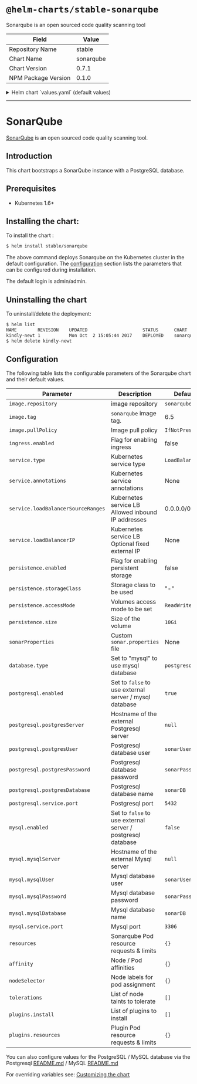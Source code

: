# `@helm-charts/stable-sonarqube`

Sonarqube is an open sourced code quality scanning tool

| Field               | Value     |
| ------------------- | --------- |
| Repository Name     | stable    |
| Chart Name          | sonarqube |
| Chart Version       | 0.7.1     |
| NPM Package Version | 0.1.0     |

<details>

<summary>Helm chart `values.yaml` (default values)</summary>

```yaml
# Default values for sonarqube.
# This is a YAML-formatted file.
# Declare variables to be passed into your templates.
replicaCount: 1
image:
  repository: sonarqube
  tag: 6.7.3
service:
  name: sonarqube
  type: LoadBalancer
  externalPort: 9000
  internalPort: 9000
  annotations:
  # May be used in example for internal load balancing in GCP:
  # cloud.google.com/load-balancer-type: Internal
  loadBalancerSourceRanges:
    - 0.0.0.0/0
  # loadBalancerIP: 1.2.3.4
ingress:
  enabled: false
  # Used to create an Ingress record.
  hosts:
    - sonar.organization.com
  annotations:
  # kubernetes.io/ingress.class: nginx
  # kubernetes.io/tls-acme: "true"
  tls:
  # Secrets must be manually created in the namespace.
  # - secretName: chart-example-tls
  #   hosts:
  #     - chart-example.local

# Affinity for pod assignment
# Ref: https://kubernetes.io/docs/concepts/configuration/assign-pod-node/#affinity-and-anti-affinity
affinity: {}

# Tolerations for pod assignment
# Ref: https://kubernetes.io/docs/concepts/configuration/taint-and-toleration/
tolerations: []

# Node labels for pod assignment
# Ref: https://kubernetes.io/docs/user-guide/node-selection/
nodeSelector: {}

readinessProbe:
  initialDelaySeconds: 60
  periodSeconds: 30
  failureThreshold: 6
livenessProbe:
  initialDelaySeconds: 60
  periodSeconds: 30

# Set extra env variables. Like proxy settings.
extraEnv: {}

resources: {}
# We usually recommend not to specify default resources and to leave this as a conscious
# choice for the user. This also increases chances charts run on environments with little
# resources, such as Minikube. If you do want to specify resources, uncomment the following
# lines, adjust them as necessary, and remove the curly braces after 'resources:'.
# limits:
#  cpu: 100m
#  memory: 128Mi
# requests:
#  cpu: 100m
#  memory: 128Mi
persistence:
  enabled: false
  ## If defined, storageClassName: <storageClass>
  ## If set to "-", storageClassName: "", which disables dynamic provisioning
  ## If undefined (the default) or set to null, no storageClassName spec is
  ##   set, choosing the default provisioner.  (gp2 on AWS, standard on
  ##   GKE, AWS & OpenStack)
  ##
  # storageClass: "-"
  # accessMode: ReadWriteOnce
  # size: 10Gi

# List of plugins to install.
# For example:
# plugins:
#  install:
#    - "https://github.com/AmadeusITGroup/sonar-stash/releases/download/1.3.0/sonar-stash-plugin-1.3.0.jar"
#    - "https://github.com/SonarSource/sonar-ldap/releases/download/2.2-RC3/sonar-ldap-plugin-2.2.0.601.jar"
plugins:
  install: []
  resources: {}
  # We allow the plugins init container to have a separate resources declaration because
  # the initContainer does not take as much resources.

# A custom sonar.properties file can be provided using a multiline YAML string.
# For example:
# sonarProperties: |
#   sonar.forceAuthentication=true
#   sonar.security.realm=LDAP
#   ldap.url=ldaps://organization.com

## Configuration value to select database type
## Option to use "postgresql" or "mysql" database type, by default "postgresql" is choosen
## Set the "enable" field to true of the database type you select (if you want to use internal database) and false of the one you don't select
database:
  type: 'postgresql'

## Configuration values for postgresql dependency
## ref: https://github.com/kubernetes/charts/blob/master/stable/postgresql/README.md
postgresql:
  # Enable to deploy the PostgreSQL chart
  enabled: true
  # To use an external PostgreSQL instance, set enabled to false and uncomment
  # the line below:
  # postgresServer: ""
  postgresUser: 'sonarUser'
  postgresPassword: 'sonarPass'
  postgresDatabase: 'sonarDB'
  # Specify the TCP port that PostgreSQL should use
  service:
    port: 5432

## Configuration values for the mysql dependency
## ref: https://github.com/kubernetes/charts/blob/master/stable/mysql/README.md
##
mysql:
  # Enable to deploy the mySQL chart
  enabled: false
  # To use an external mySQL instance, set enabled to false and uncomment
  # the line below:
  # mysqlServer: ""
  mysqlUser: 'sonarUser'
  mysqlPassword: 'sonarPass'
  mysqlDatabase: 'sonarDB'
  # Specify the TCP port that mySQL should use
  service:
    port: 3306
```

</details>

---

# SonarQube

[SonarQube](https://www.sonarqube.org/) is an open sourced code quality scanning tool.

## Introduction

This chart bootstraps a SonarQube instance with a PostgreSQL database.

## Prerequisites

- Kubernetes 1.6+

## Installing the chart:

To install the chart :

```bash
$ helm install stable/sonarqube
```

The above command deploys Sonarqube on the Kubernetes cluster in the default configuration. The [configuration](#configuration) section lists the parameters that can be configured during installation.

The default login is admin/admin.

## Uninstalling the chart

To uninstall/delete the deployment:

```bash
$ helm list
NAME       	REVISION	UPDATED                 	STATUS  	CHART          	NAMESPACE
kindly-newt	1       	Mon Oct  2 15:05:44 2017	DEPLOYED	sonarqube-0.1.0	default
$ helm delete kindly-newt
```

## Configuration

The following table lists the configurable parameters of the Sonarqube chart and their default values.

| Parameter                          | Description                                                 | Default         |
| ---------------------------------- | ----------------------------------------------------------- | --------------- |
| `image.repository`                 | image repository                                            | `sonarqube`     |
| `image.tag`                        | `sonarqube` image tag.                                      | 6.5             |
| `image.pullPolicy`                 | Image pull policy                                           | `IfNotPresent`  |
| `ingress.enabled`                  | Flag for enabling ingress                                   | false           |
| `service.type`                     | Kubernetes service type                                     | `LoadBalancer`  |
| `service.annotations`              | Kubernetes service annotations                              | None            |
| `service.loadBalancerSourceRanges` | Kubernetes service LB Allowed inbound IP addresses          | 0.0.0.0/0       |
| `service.loadBalancerIP`           | Kubernetes service LB Optional fixed external IP            | None            |
| `persistence.enabled`              | Flag for enabling persistent storage                        | false           |
| `persistence.storageClass`         | Storage class to be used                                    | "-"             |
| `persistence.accessMode`           | Volumes access mode to be set                               | `ReadWriteOnce` |
| `persistence.size`                 | Size of the volume                                          | `10Gi`          |
| `sonarProperties`                  | Custom `sonar.properties` file                              | None            |
| `database.type`                    | Set to "mysql" to use mysql database                        | `postgresql`    |
| `postgresql.enabled`               | Set to `false` to use external server / mysql database      | `true`          |
| `postgresql.postgresServer`        | Hostname of the external Postgresql server                  | `null`          |
| `postgresql.postgresUser`          | Postgresql database user                                    | `sonarUser`     |
| `postgresql.postgresPassword`      | Postgresql database password                                | `sonarPass`     |
| `postgresql.postgresDatabase`      | Postgresql database name                                    | `sonarDB`       |
| `postgresql.service.port`          | Postgresql port                                             | `5432`          |
| `mysql.enabled`                    | Set to `false` to use external server / postgresql database | `false`         |
| `mysql.mysqlServer`                | Hostname of the external Mysql server                       | `null`          |
| `mysql.mysqlUser`                  | Mysql database user                                         | `sonarUser`     |
| `mysql.mysqlPassword`              | Mysql database password                                     | `sonarPass`     |
| `mysql.mysqlDatabase`              | Mysql database name                                         | `sonarDB`       |
| `mysql.service.port`               | Mysql port                                                  | `3306`          |
| `resources`                        | Sonarqube Pod resource requests & limits                    | `{}`            |
| `affinity`                         | Node / Pod affinities                                       | `{}`            |
| `nodeSelector`                     | Node labels for pod assignment                              | `{}`            |
| `tolerations`                      | List of node taints to tolerate                             | `[]`            |
| `plugins.install`                  | List of plugins to install                                  | `[]`            |
| `plugins.resources`                | Plugin Pod resource requests & limits                       | `{}`            |

You can also configure values for the PostgreSQL / MySQL database via the Postgresql [README.md](https://github.com/kubernetes/charts/blob/master/stable/postgresql/README.md) / MySQL [README.md](https://github.com/kubernetes/charts/blob/master/stable/mysql/README.md)

For overriding variables see: [Customizing the chart](https://docs.helm.sh/using_helm/#customizing-the-chart-before-installing)
